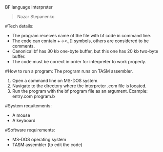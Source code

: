BF language interpreter
>Nazar Stepanenko

#Tech details:
* The program receives name of the file with bf code in command line. 
* The code can contain +-><.,[] symbols, others are considered to be comments. 
* Canonical bf has 30 kb one-byte buffer, but this one has 20 kb two-byte buffer. 
* The code must be correct in order for interpreter to work properly.

#How to run a program:
The program runs on TASM assembler. 
1) Open a command line on MS-DOS system.
2) Navigate to the directory where the interpreter .com file is located.
3) Run the program with the bf program file as an argument.
   Example: entry.com program.b

#System requitements:
* A mouse
* A keyboard

#Software requirements:
* MS-DOS operating system
* TASM assembler (to edit the code)
